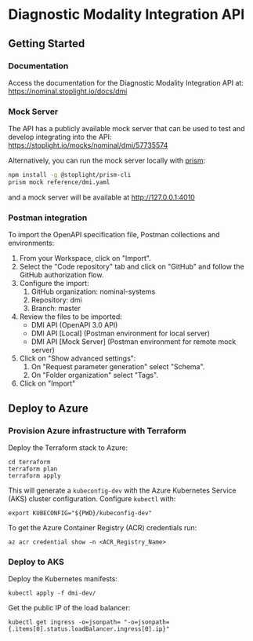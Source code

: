 # Diagnostic Modality Integration API

## Getting Started

### Documentation 
Access the documentation for the Diagnostic Modality Integration API at: https://nominal.stoplight.io/docs/dmi 

### Mock Server
The API has a publicly available mock server that can be used to test and develop integrating into the API: https://stoplight.io/mocks/nominal/dmi/57735574

Alternatively, you can run the mock server locally with [prism](https://meta.stoplight.io/docs/prism/674b27b261c3c-overview):
```bash
npm install -g @stoplight/prism-cli
prism mock reference/dmi.yaml
```
and a mock server will be available at http://127.0.0.1:4010

### Postman integration
To import the OpenAPI specification file, Postman collections and environments:
1. From your Workspace, click on "Import".
2. Select the "Code repository" tab and click on "GitHub" and follow the GitHub authorization flow.
3. Configure the import:
   1. GitHub organization: nominal-systems
   2. Repository: dmi
   3. Branch: master
4. Review the files to be imported:
   - DMI API (OpenAPI 3.0 API)
   - DMI API [Local] (Postman environment for local server)
   - DMI API [Mock Server] (Postman environment for remote mock server)
5. Click on "Show advanced settings":
   1. On "Request parameter generation" select "Schema".
   2. On "Folder organization" select "Tags".
6. Click on "Import"

## Deploy to Azure

### Provision Azure infrastructure with Terraform

Deploy the Terraform stack to Azure:
````
cd terraform
terraform plan
terraform apply
````

This will generate a `kubeconfig-dev` with the Azure Kubernetes Service (AKS) cluster configuration. Configure `kubectl` with:
````
export KUBECONFIG="${PWD}/kubeconfig-dev"
````

To get the Azure Container Registry (ACR) credentials run:
````
az acr credential show -n <ACR_Registry_Name>
````


### Deploy to AKS

Deploy the Kubernetes manifests:
````
kubectl apply -f dmi-dev/
````

Get the public IP of the load balancer:
````
kubectl get ingress -o=jsonpath= "-o=jsonpath={.items[0].status.loadBalancer.ingress[0].ip}"
````
